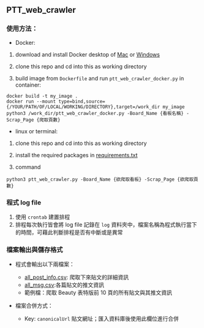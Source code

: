 ## PTT_web_crawler
### 使用方法：
* Docker:
1. download and install Docker desktop of [Mac](https://hub.docker.com/editions/community/docker-ce-desktop-mac/) or [Windows](https://hub.docker.com/editions/community/docker-ce-desktop-windows)

2. clone this repo and cd into this as working directory

3. build image from `Dockerfile` and run `ptt_web_crawler_docker.py` in container:
```
docker build -t my_image .
docker run --mount type=bind,source={/YOUR/PATH/OF/LOCAL/WORKING/DIRECTORY},target=/work_dir my_image python3 /work_dir/ptt_web_crawler_docker.py -Board_Name {看板名稱} -Scrap_Page {爬取頁數}
```

* linux or terminal:
1. clone this repo and cd into this as working directory

2. install the required packages in [requirements.txt](https://github.com/pcchencode/PTT_web_crawler/blob/master/requirements.txt)

3. command
```
python3 ptt_web_crawler.py -Board_Name {欲爬取看板} -Scrap_Page {欲爬取頁數}
```
### 程式 log file
1. 使用 `crontab` 建置排程
2. 排程每次執行皆會將 log file 記錄在 `log` 資料夾中，檔案名稱為程式執行當下的時間，可藉此判斷排程是否有中斷或是異常

### 檔案輸出與儲存格式
* 程式會輸出以下兩檔案：
  - [all_post_info.csv](https://github.com/pcchencode/PTT_web_crawler/blob/master/all_post_info.csv): 爬取下來貼文的詳細資訊
  - [all_msg.csv](https://github.com/pcchencode/PTT_web_crawler/blob/master/all_msg.csv):各篇貼文的推文資訊
  - 範例檔：爬取 Beauty 表特版前 10 頁的所有貼文與其推文資訊
  
* 檔案合併方式：
  - Key: `canonicalUrl` 貼文網址；匯入資料庫後使用此欄位進行合併
  
